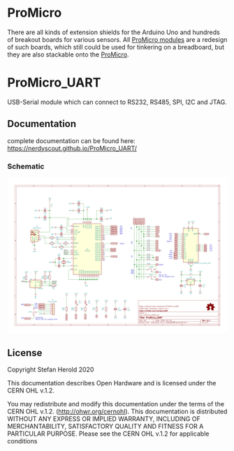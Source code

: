 # ProMicro
There are all kinds of extension shields for the Arduino Uno and hundreds of breakout boards for various sensors. All [ProMicro modules](https://github.com/nerdyscout?tab=repositories&q=ProMicro) are a redesign of such boards, which still could be used for tinkering on a breadboard, but they are also stackable onto the [ProMicro](https://github.com/sparkfun/Pro_Micro).

# ProMicro_UART
USB-Serial module which can connect to RS232, RS485, SPI, I2C and JTAG.

## Documentation
complete documentation can be found here: https://nerdyscout.github.io/ProMicro_UART/

### Schematic
[![ProMicro_UART_schematic](docs/ProMicro_UART_schematic.svg)](docs/ProMicro_UART_schematic.pdf)

## License
Copyright Stefan Herold 2020

This documentation describes Open Hardware and is licensed under the CERN OHL v.1.2.

You may redistribute and modify this documentation under the terms of the CERN OHL v.1.2. (http://ohwr.org/cernohl). This documentation is distributed WITHOUT ANY EXPRESS OR IMPLIED WARRANTY, INCLUDING OF MERCHANTABILITY, SATISFACTORY QUALITY AND FITNESS FOR A PARTICULAR PURPOSE. Please see the CERN OHL v.1.2 for applicable conditions
